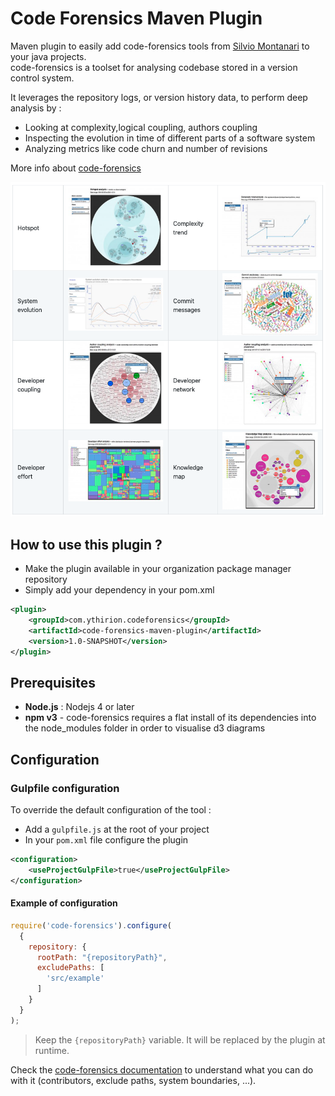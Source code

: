 # Code Forensics Maven Plugin
Maven plugin to easily add code-forensics tools from [Silvio Montanari](https://github.com/smontanari/) to your java projects.  
code-forensics is a toolset for analysing codebase stored in a version control system.

It leverages the repository logs, or version history data, to perform deep analysis by :
 * Looking at complexity,logical coupling, authors coupling
 * Inspecting the evolution in time of different parts of a software system
 * Analyzing metrics like code churn and number of revisions

More info about [code-forensics](https://github.com/smontanari/code-forensics/wiki)

![analysis examples](img/analysis.png)

## How to use this plugin ?
* Make the plugin available in your organization package manager repository
* Simply add your dependency in your pom.xml
```xml
<plugin>
    <groupId>com.ythirion.codeforensics</groupId>
    <artifactId>code-forensics-maven-plugin</artifactId>
    <version>1.0-SNAPSHOT</version>
</plugin>
```

## Prerequisites
* **Node.js** : Nodejs 4 or later
* **npm v3** - code-forensics requires a flat install of its dependencies into the node_modules folder in order to visualise d3 diagrams

## Configuration
### Gulpfile configuration
To override the default configuration of the tool :
* Add a `gulpfile.js` at the root of your project
* In your `pom.xml` file configure the plugin
```xml
<configuration>
    <useProjectGulpFile>true</useProjectGulpFile>
</configuration>
```

#### Example of configuration
```javascript
require('code-forensics').configure(
  {
    repository: {
      rootPath: "{repositoryPath}",
      excludePaths: [
        'src/example'
      ]
    }
  }
);
```
> Keep the `{repositoryPath}` variable. It will be replaced by the plugin at runtime.

Check the [code-forensics documentation](https://github.com/smontanari/code-forensics/wiki/Configuration) to understand what you can do with it (contributors, exclude paths, system boundaries, ...).